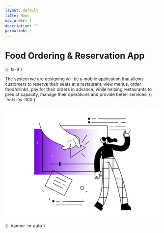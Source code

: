 ```yaml
---
layout: default
title: Home
nav_order: 1
description: ""
permalink: /
---
```


# Food Ordering & Reservation App
{: .fs-9 }

The system we are designing will be a mobile application that allows customers to reserve their seats at a restaurant, view menus, order food/drinks, pay for their orders in advance, while helping restaurants to predict capacity, manage their operations and provide better services. 
{: .fs-6 .fw-300 }

![index.webp](index.webp){: .banner .m-auto }